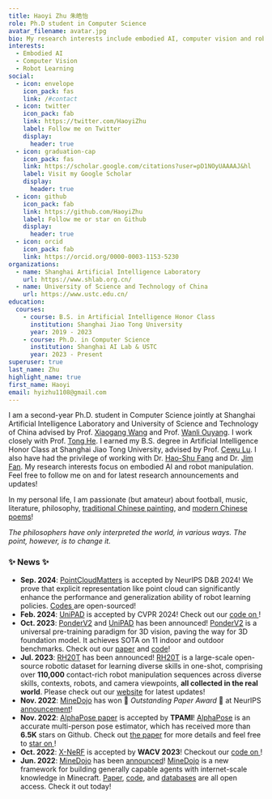 ```yaml
---
title: Haoyi Zhu 朱皓怡
role: Ph.D student in Computer Science
avatar_filename: avatar.jpg
bio: My research interests include embodied AI, computer vision and robot learning.
interests:
  - Embodied AI
  - Computer Vision
  - Robot Learning
social:
  - icon: envelope
    icon_pack: fas
    link: /#contact
  - icon: twitter
    icon_pack: fab
    link: https://twitter.com/HaoyiZhu
    label: Follow me on Twitter
    display:
      header: true
  - icon: graduation-cap
    icon_pack: fas
    link: https://scholar.google.com/citations?user=pD1NOyUAAAAJ&hl
    label: Visit my Google Scholar
    display:
      header: true
  - icon: github
    icon_pack: fab
    link: https://github.com/HaoyiZhu
    label: Follow me or star on Github
    display:
      header: true
  - icon: orcid
    icon_pack: fab
    link: https://orcid.org/0000-0003-1153-5230
organizations:
  - name: Shanghai Artificial Intelligence Laboratory
    url: https://www.shlab.org.cn/
  - name: University of Science and Technology of China
    url: https://www.ustc.edu.cn/
education:
  courses:
    - course: B.S. in Artificial Intelligence Honor Class
      institution: Shanghai Jiao Tong University
      year: 2019 - 2023
    - course: Ph.D. in Computer Science
      institution: Shanghai AI Lab & USTC
      year: 2023 - Present
superuser: true
last_name: Zhu
highlight_name: true
first_name: Haoyi
email: hyizhu1108@gmail.com
---
```

I am a second-year Ph.D. student in Computer Science jointly at Shanghai Artificial Intelligence Laboratory and University of Science and Technology of China advised by Prof. [Xiaogang Wang](http://www.ee.cuhk.edu.hk/~xgwang/) and Prof. [Wanli Ouyang](https://wlouyang.github.io/). I work closely with Prof. [Tong He](https://tonghe90.github.io/). I earned my B.S. degree in Artificial Intelligence Honor Class at Shanghai Jiao Tong University, advised by Prof. [Cewu Lu](https://mvig.sjtu.edu.cn/). I also have had the privilege of working with Dr. [Hao-Shu Fang](https://fang-haoshu.github.io/) and Dr. [Jim Fan](https://jimfan.me/). My research interests focus on embodied AI and robot manipulation. Feel free to follow me on [<i class="fa-brands fa-twitter"></i>](https://twitter.com/HaoyiZhu) and [<i class="fa-brands fa-github"></i>](https://github.com/HaoyiZhu) for latest research announcements and updates!

In my personal life, I am passionate (but amateur) about football, music, literature, philosophy, [traditional Chinese painting](#gallery), and [modern Chinese poems](#poems)!

*The philosophers have only interpreted the world, in various ways. The point, however, is to change it.*

### ✨ **News** ✨

- **Sep. 2024**: [PointCloudMatters](https://arxiv.org/abs/2402.02500) is accepted by NeurIPS D&B 2024! We prove that explicit representation like point cloud can significantly enhance the performance and generalization ability of robot learning policies. [Codes <i class="fa-brands fa-github"></i>](https://github.com/HaoyiZhu/PointCloudMatters) are open-sourced!
- **Feb. 2024**: [UniPAD](https://arxiv.org/abs/2310.08370) is accepted by CVPR 2024! Check out our [code on  <i class="fa-brands fa-github"></i>](https://github.com/Nightmare-n/UniPAD)!
- **Oct. 2023**: [PonderV2](https://arxiv.org/abs/2310.08586) and [UniPAD](https://arxiv.org/abs/2310.08370) has been announced! [PonderV2](https://arxiv.org/abs/2310.08586) is a universal pre-training paradigm for 3D vision, paving the way for 3D foundation model. It achieves SOTA on 11 indoor and outdoor benchmarks. Check out our [paper](https://arxiv.org/abs/2310.08586) and [code](https://github.com/OpenGVLab/PonderV2)!
- **Jul. 2023**: [RH20T](https://rh20t.github.io/) has been announced! [RH20T](https://rh20t.github.io/) is a large-scale open-source robotic dataset for learning diverse skills in one-shot, comprising over **110,000** contact-rich robot manipulation sequences across diverse skills, contexts, robots, and camera viewpoints, **all collected in the real world**. Please check out our [website](https://rh20t.github.io/) for latest updates!
- **Nov. 2022**: [MineDojo](https://minedojo.org/) has won 🎉 *Outstanding Paper Award* 🎉 at NeurIPS [announcement](https://neurips.cc/virtual/2022/awards_detail)!
- **Nov. 2022**: [AlphaPose paper](http://arxiv.org/abs/2211.03375) is accepted by **TPAMI**! [AlphaPose](https://github.com/MVIG-SJTU/AlphaPose) is an accurate multi-person pose estimator, which has received more than **6.5K** stars on Github. Check out [the paper](https://arxiv.org/pdf/2211.03375.pdf) for more details and feel free to [star on  <i class="fa-brands fa-github"></i>](https://github.com/MVIG-SJTU/AlphaPose)!
- **Oct. 2022**: [X-NeRF](https://arxiv.org/abs/2210.05135) is accepted by **WACV 2023**! Checkout our [code on  <i class="fa-brands fa-github"></i>](https://github.com/HaoyiZhu/XNeRF)!
- **Jun. 2022**: [MineDojo](https://minedojo.org/) has been [announced](https://twitter.com/DrJimFan/status/1540381991052247041)! [MineDojo](https://minedojo.org/) is a new framework for building generally capable agents with internet-scale knowledge in Minecraft. [Paper](https://arxiv.org/abs/2206.08853), [code](https://github.com/MineDojo/MineDojo), and [databases](https://minedojo.org/knowledge_base.html) are all open access. Check it out today!
